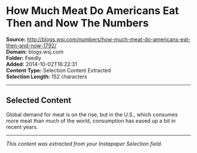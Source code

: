 # How Much Meat Do Americans Eat Then and Now The Numbers

**Source:** http://blogs.wsj.com/numbers/how-much-meat-do-americans-eat-then-and-now-1792/  
**Domain:** blogs.wsj.com  
**Folder:** Feedly  
**Added:** 2014-10-02T16:22:31  
**Content Type:** Selection Content Extracted  
**Selection Length:** 152 characters  


---

## Selected Content

Global demand for meat is on the rise, but in the U.S., which consumes more meat than much of the world, consumption has eased up a bit in recent years.

---

*This content was extracted from your Instapaper Selection field.*